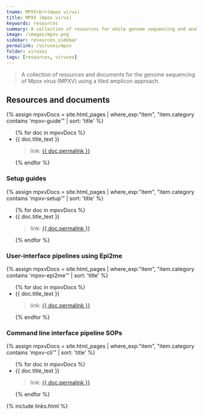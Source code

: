 ```yaml
---
tname: MPXV<br>(mpox virus)
title: MPXV (mpox virus)
keywords: resources
summary: A collection of resources for whole genome sequencing and analysis of MPXV
image: /images/mpxv.png
sidebar: resources_sidebar
permalink: /viruses/mpxv
folder: viruses
tags: [resources, viruses]
---
```


> A collection of resources and documents for the genome sequencing of Mpox virus (MPXV) using a tiled amplicon approach.

## Resources and documents

{% assign mpxvDocs = site.html_pages | where_exp:"item", "item.category contains 'mpxv-guide'" | sort: 'title' %}
<ul>
{% for doc in mpxvDocs %}
    <li>{{ doc.title_text }}</li>
	<blockquote>link: <a href="{{ doc.permalink }}">{{ doc.permalink }}</a></blockquote>
{% endfor %}
</ul>

### Setup guides
{% assign mpxvDocs = site.html_pages | where_exp:"item", "item.category contains 'mpxv-setup'" | sort: 'title' %}
<ul>
{% for doc in mpxvDocs %}
    <li>{{ doc.title_text }}</li>
	<blockquote>link: <a href="{{ doc.permalink }}">{{ doc.permalink }}</a></blockquote>
{% endfor %}
</ul>

### User-interface pipelines using Epi2me
{% assign mpxvDocs = site.html_pages | where_exp:"item", "item.category contains 'mpxv-epi2me'" | sort: 'title' %}
<ul>
{% for doc in mpxvDocs %}
    <li>{{ doc.title_text }}</li>
	<blockquote>link: <a href="{{ doc.permalink }}">{{ doc.permalink }}</a></blockquote>
{% endfor %}
</ul>

### Command line interface pipeline SOPs
{% assign mpxvDocs = site.html_pages | where_exp:"item", "item.category contains 'mpxv-cli'" | sort: 'title' %}
<ul>
{% for doc in mpxvDocs %}
    <li>{{ doc.title_text }}</li>
	<blockquote>link: <a href="{{ doc.permalink }}">{{ doc.permalink }}</a></blockquote>
{% endfor %}
</ul>

{% include links.html %}
